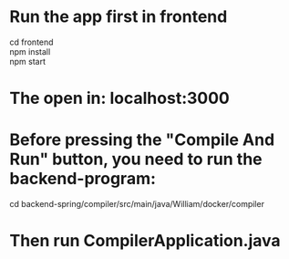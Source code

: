 # Run the app first in frontend

cd frontend <br />
npm install <br />
npm start <br />

# The open in: localhost:3000

# Before pressing the "Compile And Run" button, you need to run the backend-program:

cd backend-spring/compiler/src/main/java/William/docker/compiler

# Then run CompilerApplication.java
